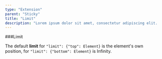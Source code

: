 ```yaml
---
type: "Extension"
parent: "Sticky"
title: "Limit"
description: "Lorem ipsum dolor sit amet, consectetur adipiscing elit. Nunc tempus laoreet leo sit amet iaculis."
---
```


###Limit

The default **limit** for `"limit": {"top": Element}` is the element's own position, for `"limit": {"bottom": Element}` is Infinity.

<demo>
  <div class="gatsby_demo_item" data-iframe="iframe/demo/sticky/limit">
  </div>
</demo>
